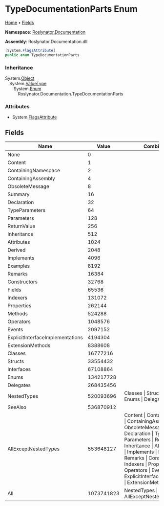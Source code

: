 <a name="_top"></a>

# TypeDocumentationParts Enum

[Home](../../../README.md#_top) &#x2022; [Fields](#fields)

**Namespace**: [Roslynator.Documentation](../README.md#_top)

**Assembly**: Roslynator\.Documentation\.dll

```csharp
[System.FlagsAttribute]
public enum TypeDocumentationParts
```

### Inheritance

System\.[Object](https://docs.microsoft.com/en-us/dotnet/api/system.object)\
&emsp;System\.[ValueType](https://docs.microsoft.com/en-us/dotnet/api/system.valuetype)\
&emsp;&emsp;System\.[Enum](https://docs.microsoft.com/en-us/dotnet/api/system.enum)\
&emsp;&emsp;&emsp;Roslynator\.Documentation\.TypeDocumentationParts

### Attributes

* System\.[FlagsAttribute](https://docs.microsoft.com/en-us/dotnet/api/system.flagsattribute)

## Fields

| Name | Value | Combination of | Summary |
| ---- | ----- | -------------- | ------- |
| None | 0 | |
| Content | 1 | |
| ContainingNamespace | 2 | |
| ContainingAssembly | 4 | |
| ObsoleteMessage | 8 | |
| Summary | 16 | |
| Declaration | 32 | |
| TypeParameters | 64 | |
| Parameters | 128 | |
| ReturnValue | 256 | |
| Inheritance | 512 | |
| Attributes | 1024 | |
| Derived | 2048 | |
| Implements | 4096 | |
| Examples | 8192 | |
| Remarks | 16384 | |
| Constructors | 32768 | |
| Fields | 65536 | |
| Indexers | 131072 | |
| Properties | 262144 | |
| Methods | 524288 | |
| Operators | 1048576 | |
| Events | 2097152 | |
| ExplicitInterfaceImplementations | 4194304 | |
| ExtensionMethods | 8388608 | |
| Classes | 16777216 | |
| Structs | 33554432 | |
| Interfaces | 67108864 | |
| Enums | 134217728 | |
| Delegates | 268435456 | |
| NestedTypes | 520093696 | Classes \| Structs \| Interfaces \| Enums \| Delegates |
| SeeAlso | 536870912 | |
| AllExceptNestedTypes | 553648127 | Content \| ContainingNamespace \| ContainingAssembly \| ObsoleteMessage \| Summary \| Declaration \| TypeParameters \| Parameters \| ReturnValue \| Inheritance \| Attributes \| Derived \| Implements \| Examples \| Remarks \| Constructors \| Fields \| Indexers \| Properties \| Methods \| Operators \| Events \| ExplicitInterfaceImplementations \| ExtensionMethods \| SeeAlso |
| All | 1073741823 | NestedTypes \| AllExceptNestedTypes |

